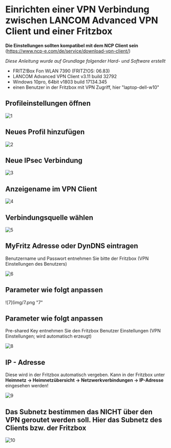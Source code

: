 # Einrichten einer VPN Verbindung zwischen LANCOM Advanced VPN Client und einer Fritzbox

**Die Einstellungen sollten kompatibel mit dem NCP Client sein** (https://www.ncp-e.com/de/service/download-vpn-client/)


*Diese Anleitung wurde auf Grundlage folgender Hard- und Software erstellt*

- FRITZ!Box Fon WLAN 7390 (FRITZ!OS: 06.83)
- LANCOM Advanced VPN Client v3.11 build 32792
- Windows 10pro, 64bit v1803 build 17134.345
- einen Benutzer in der Fritzbox mit VPN Zugriff, hier "laptop-dell-w10"

## Profileinstellungen öffnen

![1](img/1.png "1")

## Neues Profil hinzufügen

![2](img/2.png "2")

## Neue IPsec Verbindung

![3](img/3.png "3")

## Anzeigename im VPN Client

![4](img/4.png "4")

## Verbindungsquelle wählen

![5](img/5.png "5")

## MyFritz Adresse oder DynDNS eintragen

Benutzername und Passwort entnehmen Sie bitte der Fritzbox (VPN Einstellungen des Benutzers)

![6](img/6.png "6")

## Parameter wie folgt anpassen

![7](img/7.png "7"

## Parameter wie folgt anpassen

Pre-shared Key entnehmen Sie den Fritzbox Benutzer Einstellungen (VPN Einstellungen; wird automatisch erzeugt)

![8](img/8.png "8")

## IP - Adresse

Diese wird in der Fritzbox automatisch vergeben. Kann in der Fritzbox unter **Heimnetz -> Heimnetzübersicht -> Netzwerkverbindungen -> IP-Adresse** eingesehen werden!

![9](img/9.png "9")

## Das Subnetz bestimmen das NICHT über den VPN geroutet werden soll. Hier das Subnetz des Clients bzw. der Fritzbox

![10](img/10.png "10")
